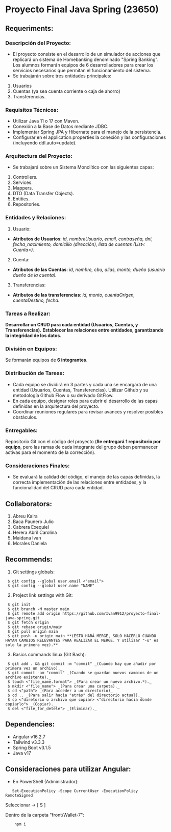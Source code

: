 # Proyecto Final Java Spring (23650)

## Requeriments:

### Descripción del Proyecto:
- El proyecto consiste en el desarrollo de un simulador de acciones que replicará un sistema de Homebanking denominado "Spring Banking". Los alumnos formarán equipos de 6 desarrolladores para crear los servicios necesarios que permitan el funcionamiento del sistema.
- Se trabajarán sobre tres entidades principales:
1. Usuarios 
2. Cuentas (ya sea cuenta corriente o caja de ahorro) 
3. Transferencias.

### Requisitos Técnicos:
- Utilizar Java 11 o 17 con Maven.
- Conexión a la Base de Datos mediante JDBC.
- Implementar Spring JPA y Hibernate para el manejo de la persistencia.
- Configurar en el application.properties la conexión y las configuraciones (incluyendo ddl.auto=update). 

### Arquitectura del Proyecto:
- Se trabajará sobre un Sistema Monolítico con las siguientes capas:
1. Controllers.
2. Services.
3. Mappers.
4. DTO (Data Transfer Objects).
5. Entities.
6. Repositories.

### Entidades y Relaciones:
1. Usuario:
- **Atributos de Usuarios**: *id, nombreUsuario, email, contraseña, dni, fecha_nacimiento, domicilio (dirección), lista de cuentas (List< Cuenta>).*
2. Cuenta:
- **Atributos de las Cuentas**: *id, nombre, cbu, alias, monto, dueño (usuario dueño de la cuenta).*
3. Transferencias:
- **Atributos de las transferencias**: *id, monto, cuentaOrigen, cuentaDestino, fecha.*

### Tareas a Realizar:
**Desarrollar un CRUD para cada entidad (Usuarios, Cuentas, y Transferencias).**
**Establecer las relaciones entre entidades, garantizando la integridad de los datos.**

### División en Equipos: 
Se formarán equipos de **6 integrantes**.

### Distribución de Tareas:
- Cada equipo se dividirá en 3 partes y cada una se encargará de una entidad (Usuarios, Cuentas, Transferencias). Utilizar Github y su metodología Github Flow o su derivado GitFlow.
- En cada equipo, designar roles para cubrir el desarrollo de las capas definidas en la arquitectura del proyecto.
- Coordinar reuniones regulares para revisar avances y resolver posibles obstáculos.

### Entregables:
Repositorio Git con el código del proyecto (**Se entregará 1 repositorio por equipo**, pero las ramas de cada integrante del grupo deben permanecer activas para el momento de la corrección).

### Consideraciones Finales:
- Se evaluará la calidad del código, el manejo de las capas definidas, la correcta implementación de las relaciones entre entidades, y la funcionalidad del CRUD para cada entidad.


## Collaborators:

1. Abreu Kaira
2. Baca Paunero Julio
3. Cabrera Exequiel
4. Herera Abril Carolina
5. Maidana Ivan
6. Morales Daniela

## Recommends:

1. Git settings globals:
```
 $ git config --global user.email <"email">
 $ git config --global user.name "NAME"
```

2. Project link settings with Git:
```
 $ git init
 $ git branch -M master main
 $ git remote add origin https://github.com/Ivan9912/proyecto-final-java-spring.git
 $ git fetch origin
 $ git rebase origin/main
 $ git pull origin main
 $ git push -u origin main **(ESTO HARÁ MERGE, SOLO HACERLO CUANDO HAYAN CAMBIOS RELEVANTES PARA REALIZAR EL MERGE. Y utilizar "-u" es solo la primera vez).** 
 ```

3. Basics commands linux (Git Bash):
```
 $ git add . && git commit -m "commit" _(Cuando hay que añadir por primera vez un archivo)._
 $ git commit -am "commit" _(Cuando se guardan nuevos cambios de un archivo existente)._
 $ touch <"file_name.format"> _(Para crear un nuevo archivo.*)._
 $ mkdir <"file_name"> _(Para crear una carpeta)._
 $ cd <"path"> _(Para acceder a un directorio)_
 $ cd .. _(Para salir hacia "atrás" del directorio actual)._
 $ cp <"diretorio o archivo que copiar> <"directorio hacia donde copiarlo"> _(Copiar)._
 $ del <"file_for_detele"> _(Eliminar)._
```

## Dependencies:
- Angular v16.2.7
- Tailwind v3.3.3
- Spring Boot v3.1.5
- Java v17

## Consideraciones para utilizar Angular:
- En PowerShell (Administrador):
```
   Set-ExecutionPolicy -Scope CurrentUser -ExecutionPolicy RemoteSigned
```
Seleccionar -> [ S ]

Dentro de la carpeta "front/Wallet-7":
```
    npm i
```